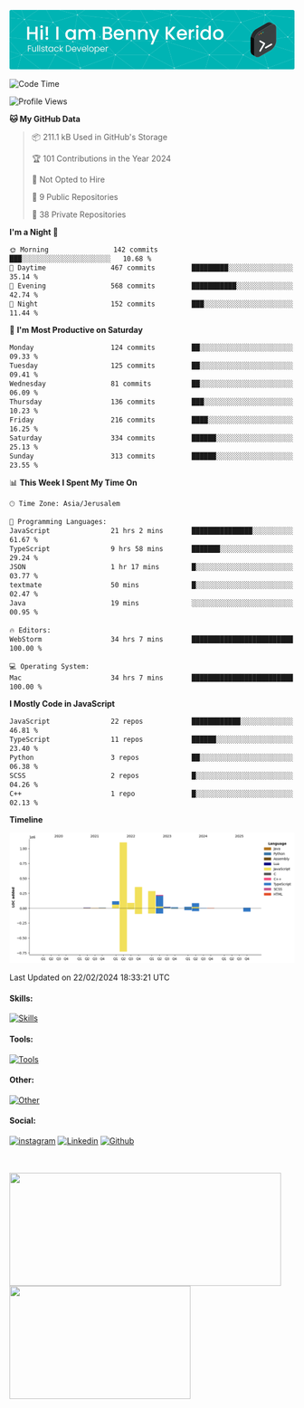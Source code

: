 ![Header](./header.png)


<!--START_SECTION:waka-->
![Code Time](http://img.shields.io/badge/Code%20Time-485%20hrs%2031%20mins-blue)

![Profile Views](http://img.shields.io/badge/Profile%20Views-0-blue)

**🐱 My GitHub Data** 

> 📦 211.1 kB Used in GitHub's Storage 
 > 
> 🏆 101 Contributions in the Year 2024
 > 
> 🚫 Not Opted to Hire
 > 
> 📜 9 Public Repositories 
 > 
> 🔑 38 Private Repositories 
 > 
**I'm a Night 🦉** 

```text
🌞 Morning                142 commits         ███░░░░░░░░░░░░░░░░░░░░░░   10.68 % 
🌆 Daytime                467 commits         █████████░░░░░░░░░░░░░░░░   35.14 % 
🌃 Evening                568 commits         ███████████░░░░░░░░░░░░░░   42.74 % 
🌙 Night                  152 commits         ███░░░░░░░░░░░░░░░░░░░░░░   11.44 % 
```
📅 **I'm Most Productive on Saturday** 

```text
Monday                   124 commits         ██░░░░░░░░░░░░░░░░░░░░░░░   09.33 % 
Tuesday                  125 commits         ██░░░░░░░░░░░░░░░░░░░░░░░   09.41 % 
Wednesday                81 commits          ██░░░░░░░░░░░░░░░░░░░░░░░   06.09 % 
Thursday                 136 commits         ███░░░░░░░░░░░░░░░░░░░░░░   10.23 % 
Friday                   216 commits         ████░░░░░░░░░░░░░░░░░░░░░   16.25 % 
Saturday                 334 commits         ██████░░░░░░░░░░░░░░░░░░░   25.13 % 
Sunday                   313 commits         ██████░░░░░░░░░░░░░░░░░░░   23.55 % 
```


📊 **This Week I Spent My Time On** 

```text
🕑︎ Time Zone: Asia/Jerusalem

💬 Programming Languages: 
JavaScript               21 hrs 2 mins       ███████████████░░░░░░░░░░   61.67 % 
TypeScript               9 hrs 58 mins       ███████░░░░░░░░░░░░░░░░░░   29.24 % 
JSON                     1 hr 17 mins        █░░░░░░░░░░░░░░░░░░░░░░░░   03.77 % 
textmate                 50 mins             █░░░░░░░░░░░░░░░░░░░░░░░░   02.47 % 
Java                     19 mins             ░░░░░░░░░░░░░░░░░░░░░░░░░   00.95 % 

🔥 Editors: 
WebStorm                 34 hrs 7 mins       █████████████████████████   100.00 % 

💻 Operating System: 
Mac                      34 hrs 7 mins       █████████████████████████   100.00 % 
```

**I Mostly Code in JavaScript** 

```text
JavaScript               22 repos            ████████████░░░░░░░░░░░░░   46.81 % 
TypeScript               11 repos            ██████░░░░░░░░░░░░░░░░░░░   23.40 % 
Python                   3 repos             ██░░░░░░░░░░░░░░░░░░░░░░░   06.38 % 
SCSS                     2 repos             █░░░░░░░░░░░░░░░░░░░░░░░░   04.26 % 
C++                      1 repo              █░░░░░░░░░░░░░░░░░░░░░░░░   02.13 % 
```



**Timeline**

![Lines of Code chart](https://raw.githubusercontent.com/bennykerido/bennykerido/main/assets/bar_graph.png)


 Last Updated on 22/02/2024 18:33:21 UTC
<!--END_SECTION:waka-->
#### Skills:
[![Skills](https://skillicons.dev/icons?i=js,ts,html,css,py&perline=5&theme=dark)](https://skillicons.dev)

#### Tools:
[![Tools](https://skillicons.dev/icons?i=react,nextjs,redux,nestjs,nodejs,express,sass,jquery&perline=5&theme=dark)](https://skillicons.dev)

#### Other:
[![Other](https://skillicons.dev/icons?i=bun,git,firebase,idea,postman,netlify,mongodb,materialui,figma,docker,eclipse,ps,ai,xd&perline=5&theme=dark)](https://skillicons.dev)

#### Social:
[![instagram](https://skillicons.dev/icons?i=instagram&perline=5&theme=dark)](https://www.instagram.com/bennykerido)
[![Linkedin](https://skillicons.dev/icons?i=linkedin&perline=5&theme=dark)](https://www.linkedin.com/in/bennykerido)
[![Github](https://skillicons.dev/icons?i=github&perline=5&theme=dark)](https://www.github.com/bennykerido)

<br/>
<br/>

<a href="https://github.com/bennykerido">
  <img height=200 width=480 align="center" src="https://github-readme-stats.vercel.app/api?username=bennykerido&hide=prs,contribs&show_icons=true&card_width=320" />
</a>
<a href="https://github.com/bennykerido">
  <img height=200 width=320 align="center" src="https://github-readme-stats.vercel.app/api/top-langs/?username=bennykerido&layout=compact&card_width=320" />
</a>

